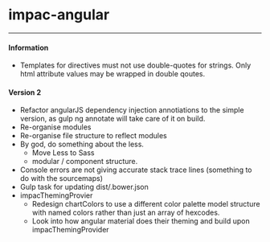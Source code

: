 # impac-angular
---

#### Information

- Templates for directives must not use double-quotes for strings. Only html attribute values may be wrapped in double qoutes.

#### Version 2

- Refactor angularJS dependency injection annotiations to the simple version, as gulp ng annotate will take care of it on build.
- Re-organise modules
- Re-organise file structure to reflect modules
- By god, do something about the less.
    - Move Less to Sass
    - modular / component structure.
- Console errors are not giving accurate stack trace lines (something to do with the sourcemaps)
- Gulp task for updating dist/.bower.json
- impacThemingProvier
  - Redesign chartColors to use a different color palette model structure with named colors rather than just an array of hexcodes.
  - Look into how angular material does their theming and build upon impacThemingProvider
